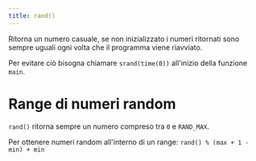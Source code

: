 ```yaml
---
title: rand()
---
```


Ritorna un numero casuale, se non inizializzato i numeri ritornati sono sempre
uguali ogni volta che il programma viene riavviato.

Per evitare ciò bisogna chiamare `srand(time(0))` all'inizio della funzione
`main`.

# Range di numeri random

`rand()` ritorna sempre un numero compreso tra `0` e `RAND_MAX`.

Per ottenere numeri random all'interno di un range:
`rand() % (max + 1 - min) + min`
